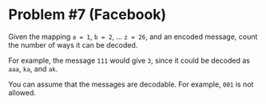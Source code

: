# Problem #7 (Facebook)

Given the mapping `a = 1`, `b = 2`, ... `z = 26`, and an encoded message, count
the number of ways it can be decoded.

For example, the message `111` would give `3`, since it could be decoded as
`aaa`, `ka`, and `ak`.

You can assume that the messages are decodable. For example, `001` is not
allowed.
